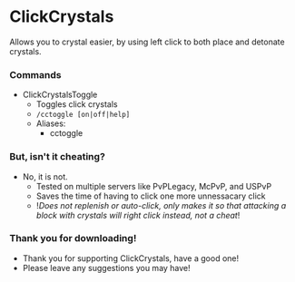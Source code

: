 # ClickCrystals
Allows you to crystal easier, by using left click to both place and detonate crystals.


### Commands
- ClickCrystalsToggle
  - Toggles click crystals
  - `/cctoggle [on|off|help]`
  - Aliases: 
    - cctoggle

### But, isn't it cheating?
- No, it is not.
  - Tested on multiple servers like PvPLegacy, McPvP, and USPvP
  - Saves the time of having to click one more unnessacary click
  - !*Does not replenish or auto-click, only makes it so that attacking a block with crystals will right click instead, not a cheat*!
  
### Thank you for downloading!
- Thank you for supporting ClickCrystals, have a good one!
- Please leave any suggestions you may have!

